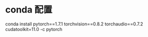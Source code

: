 # conda 配置
conda install pytorch==1.7.1 torchvision==0.8.2 torchaudio==0.7.2 cudatoolkit=11.0 -c pytorch

